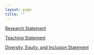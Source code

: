 ```yaml
---
layout: page
title: ""
---
```


<div class="button-container">
<a href="https://tylerditmore.com/assets/Ditmore_research_statement.pdf" class="custom-button" >Research Statement</a>

<a href="https://www.tylerditmore.com/assets/Ditmore_teaching_statement.pdf" class="custom-button">Teaching Statement</a>

<a href="https://www.tylerditmore.com/assets/Ditmore_DEI_statement.pdf" class="custom-button">Diversity, Equity, and Inclusion Statement</a>
</div>
